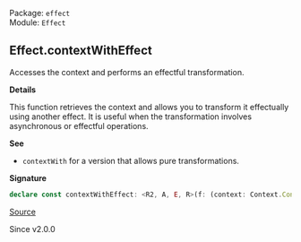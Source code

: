 Package: `effect`<br />
Module: `Effect`<br />

## Effect.contextWithEffect

Accesses the context and performs an effectful transformation.

**Details**

This function retrieves the context and allows you to transform it
effectually using another effect. It is useful when the transformation
involves asynchronous or effectful operations.

**See**

- `contextWith` for a version that allows pure transformations.

**Signature**

```ts
declare const contextWithEffect: <R2, A, E, R>(f: (context: Context.Context<R2>) => Effect<A, E, R>) => Effect<A, E, R | R2>
```

[Source](https://github.com/Effect-TS/effect/tree/main/packages/effect/src/Effect.ts#L7411)

Since v2.0.0